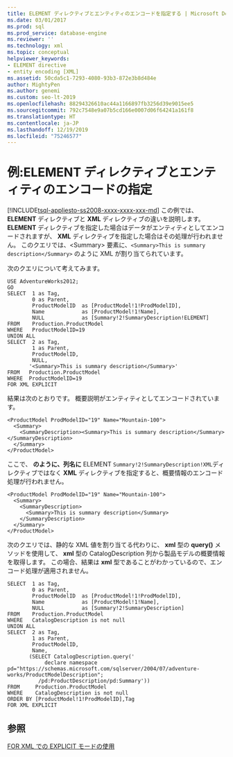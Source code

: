 ```yaml
---
title: ELEMENT ディレクティブとエンティティのエンコードを指定する | Microsoft Docs
ms.date: 03/01/2017
ms.prod: sql
ms.prod_service: database-engine
ms.reviewer: ''
ms.technology: xml
ms.topic: conceptual
helpviewer_keywords:
- ELEMENT directive
- entity encoding [XML]
ms.assetid: 50cda5c1-7293-4080-93b3-872e3b8d484e
author: MightyPen
ms.author: genemi
ms.custom: seo-lt-2019
ms.openlocfilehash: 88294326610ac44a1166897fb3256d39e9015ee5
ms.sourcegitcommit: 792c7548e9a07b5cd166e0007d06f64241a161f8
ms.translationtype: HT
ms.contentlocale: ja-JP
ms.lasthandoff: 12/19/2019
ms.locfileid: "75246577"
---
```

# <a name="example-specifying-the-element-directive-and-entity-encoding"></a>例:ELEMENT ディレクティブとエンティティのエンコードの指定
[!INCLUDE[tsql-appliesto-ss2008-xxxx-xxxx-xxx-md](../../includes/tsql-appliesto-ss2008-xxxx-xxxx-xxx-md.md)]
  この例では、 **ELEMENT** ディレクティブと **XML** ディレクティブの違いを説明します。 **ELEMENT** ディレクティブを指定した場合はデータがエンティティとしてエンコードされますが、 **XML** ディレクティブを指定した場合はその処理が行われません。 このクエリでは、\<Summary> 要素に、`<Summary>This is summary description</Summary>` のように XML が割り当てられています。  
  
 次のクエリについて考えてみます。  
  
```  
USE AdventureWorks2012;  
GO  
SELECT  1 as Tag,  
        0 as Parent,  
        ProductModelID  as [ProductModel!1!ProdModelID],  
        Name            as [ProductModel!1!Name],  
        NULL            as [Summary!2!SummaryDescription!ELEMENT]  
FROM    Production.ProductModel  
WHERE   ProductModelID=19  
UNION ALL  
SELECT  2 as Tag,  
        1 as Parent,  
        ProductModelID,  
        NULL,  
       '<Summary>This is summary description</Summary>'  
FROM   Production.ProductModel  
WHERE  ProductModelID=19  
FOR XML EXPLICIT  
```  
  
 結果は次のとおりです。 概要説明がエンティティとしてエンコードされています。  
  
```  
<ProductModel ProdModelID="19" Name="Mountain-100">  
  <Summary>  
    <SummaryDescription><Summary>This is summary description</Summary></SummaryDescription>  
  </Summary>  
</ProductModel>  
```  
  
 ここで、 **のように、列名に** ELEMENT `Summary!2!SummaryDescription!XML`ディレクティブではなく **XML** ディレクティブを指定すると、概要情報のエンコード処理が行われません。  
  
```  
<ProductModel ProdModelID="19" Name="Mountain-100">  
  <Summary>  
    <SummaryDescription>  
      <Summary>This is summary description</Summary>  
    </SummaryDescription>  
  </Summary>  
</ProductModel>  
```  
  
 次のクエリでは、静的な XML 値を割り当てる代わりに、 **xml** 型の **query()** メソッドを使用して、 **xml** 型の CatalogDescription 列から製品モデルの概要情報を取得します。 この場合、結果は **xml** 型であることがわかっているので、エンコード処理が適用されません。  
  
```  
SELECT  1 as Tag,  
        0 as Parent,  
        ProductModelID  as [ProductModel!1!ProdModelID],  
        Name            as [ProductModel!1!Name],  
        NULL            as [Summary!2!SummaryDescription]  
FROM    Production.ProductModel  
WHERE   CatalogDescription is not null  
UNION ALL  
SELECT  2 as Tag,  
        1 as Parent,  
        ProductModelID,  
        Name,  
       (SELECT CatalogDescription.query('  
            declare namespace pd="https://schemas.microsoft.com/sqlserver/2004/07/adventure-works/ProductModelDescription";  
          /pd:ProductDescription/pd:Summary'))  
FROM     Production.ProductModel  
WHERE    CatalogDescription is not null  
ORDER BY [ProductModel!1!ProdModelID],Tag  
FOR XML EXPLICIT  
```  
  
## <a name="see-also"></a>参照  
 [FOR XML での EXPLICIT モードの使用](../../relational-databases/xml/use-explicit-mode-with-for-xml.md)  
  
  
